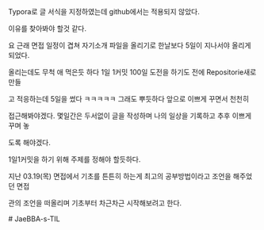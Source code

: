 Typora로 글 서식을 지정하였는데 github에서는 적용되지 않았다.

이유를 찾아봐야 할것 같다.

요 근래 면접 일정이 겹쳐 자기소개 파일을 올리기로 한날보다 5일이 지나서야 올리게 되었다.

올리는데도 무척 애 먹은듯 하다 1일 1커밋 100일 도전을 하기도 전에 Repositorie새로 만들

고 적응하는데 5일을 썼다 ㅋㅋㅋㅋㅋ 그래도 뿌듯하다 앞으로 이쁘게 꾸면서 천천히 

접근해봐야겠다. 몇일간은 두서없이 글을 작성하며 나의 일상을 기록하고 추후 이쁘게 꾸며 놓

도록 해야겠다.

1일1커밋을 하기 위해 주제를 정해야 할듯하다.

지난 03.19(목) 면접에서 기초를 튼튼히 하는게 최고의 공부방법이라고 조언을 해주었던 면접

관의 조언을 떠올리며 기초부터 차근차근 시작해보려고 한다.

#   J a e B B A - s - T I L 
 
 

 